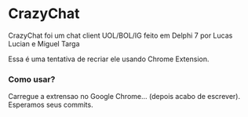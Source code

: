 # CrazyChat

CrazyChat foi um chat client UOL/BOL/IG feito em Delphi 7 por Lucas Lucian e Miguel Targa

Essa é uma tentativa de recriar ele usando Chrome Extension.

### Como usar?

Carregue a extrensao no Google Chrome... (depois acabo de escrever). Esperamos seus commits.
